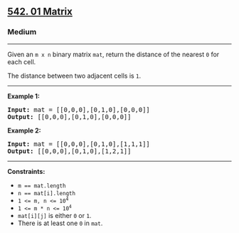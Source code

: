 <h2><a href="https://leetcode.com/problems/01-matrix/">542. 01 Matrix</a></h2>
<h3>Medium</h3>
<hr>
<div>
<p>Given an <code>m x n</code> binary matrix <code>mat</code>, return the distance of the nearest <code>0</code> for each cell.</p>

<p>The distance between two adjacent cells is <code>1</code>.</p>

<hr>

<p><strong>Example 1:</strong></p>

<pre><strong>Input:</strong> mat = [[0,0,0],[0,1,0],[0,0,0]]
<strong>Output:</strong> [[0,0,0],[0,1,0],[0,0,0]]
</pre>

<p><strong>Example 2:</strong></p>

<pre><strong>Input:</strong> mat = [[0,0,0],[0,1,0],[1,1,1]]
<strong>Output:</strong> [[0,0,0],[0,1,0],[1,2,1]]
</pre>

<hr>

<p><strong>Constraints:</strong></p>

<ul>
  <li><code>m == mat.length</code></li>
  <li><code>n == mat[i].length</code></li>
  <li><code>1 &lt;= m, n &lt;= 10<sup>4</sup></code></li>
  <li><code>1 &lt;= m * n &lt;= 10<sup>4</sup></code></li>
  <li><code>mat[i][j]</code> is either <code>0</code> or <code>1</code>.</li>
  <li>There is at least one <code>0</code> in <code>mat</code>.</li>
</ul>
</div>
